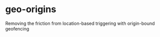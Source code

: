 geo-origins
===========

Removing the friction from location-based triggering with origin-bound geofencing
